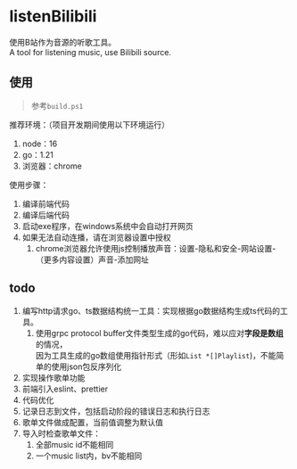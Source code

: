# listenBilibili

使用B站作为音源的听歌工具。  
A tool for listening music, use Bilibili source.

## 使用

> 参考`build.ps1`

推荐环境：（项目开发期间使用以下环境运行）

1. node：16
2. go：1.21
3. 浏览器：chrome

使用步骤：

1. 编译前端代码
2. 编译后端代码
3. 启动exe程序，在windows系统中会自动打开网页
4. 如果无法自动连播，请在浏览器设置中授权
    1. chrome浏览器允许使用js控制播放声音：设置-隐私和安全-网站设置-（更多内容设置）声音-添加网址

## todo

1. 编写http请求go、ts数据结构统一工具：实现根据go数据结构生成ts代码的工具。
    1. 使用grpc protocol buffer文件类型生成的go代码，难以应对**字段是数组**的情况，  
       因为工具生成的go数组使用指针形式（形如`List *[]Playlist`)，不能简单的使用json包反序列化
2. 实现操作歌单功能
3. 前端引入eslint、prettier
4. 代码优化
5. 记录日志到文件，包括启动阶段的错误日志和执行日志
6. 歌单文件做成配置，当前值调整为默认值
7. 导入时检查歌单文件：
    1. 全部music id不能相同
    2. 一个music list内，bv不能相同
